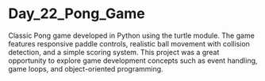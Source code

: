 # Day_22_Pong_Game
Classic Pong game developed in Python using the turtle module. The game features responsive paddle controls, realistic ball movement with collision detection, and a simple scoring system. This project was a great opportunity to explore game development concepts such as event handling, game loops, and object-oriented programming.
